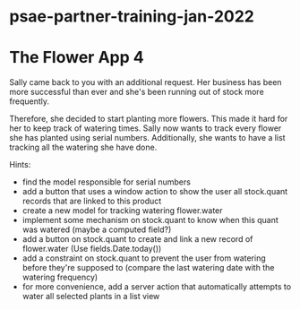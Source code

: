 # psae-partner-training-jan-2022

# The Flower App 4

Sally came back to you with an additional request. Her business has been more successful than ever 
and she's been running out of stock more frequently. 

Therefore, she decided to start planting more flowers. This made it hard for her to keep track of 
watering times. Sally now wants to track every flower she has planted using serial numbers. Additionally, 
she wants to have a list tracking all the watering she have done.

Hints:
  * find the model responsible for serial numbers
  * add a button that uses a window action to show the user all stock.quant records that are linked to this product
  * create a new model for tracking watering flower.water
  * implement some mechanism on stock.quant to know when this quant was watered (maybe a computed field?)
  * add a button on stock.quant to create and link a new record of flower.water (Use fields.Date.today())
  * add a constraint on stock.quant to prevent the user from watering before they're supposed to (compare the last watering date with the watering frequency)
  * for more convenience, add a server action that automatically attempts to water all selected plants in a list view
